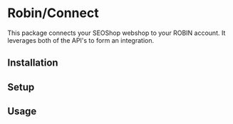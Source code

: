 # Robin/Connect

This package connects your SEOShop webshop to your ROBIN account. It leverages both of the API's to form an 
integration.

## Installation

## Setup

## Usage
